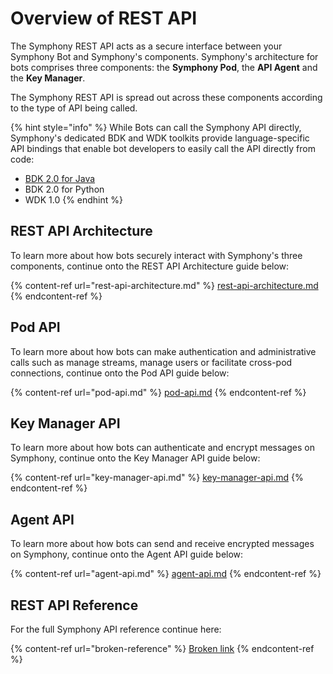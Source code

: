 # Overview of REST API

The Symphony REST API acts as a secure interface between your Symphony Bot and Symphony's components. Symphony's architecture for bots comprises three components: the **Symphony Pod**, the **API Agent** and the **Key Manager**.

The Symphony REST API is spread out across these components according to the type of API being called.

{% hint style="info" %}
While Bots can call the Symphony API directly, Symphony's dedicated BDK and WDK toolkits provide language-specific API bindings that enable bot developers to easily call the API directly from code:

* [BDK 2.0 for Java](../../developer-tools/developer-tools/bdk-2.0/)
* BDK 2.0 for Python
* WDK 1.0
{% endhint %}

## REST API Architecture

To learn more about how bots securely interact with Symphony's three components, continue onto the REST API Architecture guide below:

{% content-ref url="rest-api-architecture.md" %}
[rest-api-architecture.md](rest-api-architecture.md)
{% endcontent-ref %}

## Pod API

To learn more about how bots can make authentication and administrative calls such as manage streams, manage users or facilitate cross-pod connections, continue onto the Pod API guide below:

{% content-ref url="pod-api.md" %}
[pod-api.md](pod-api.md)
{% endcontent-ref %}

## Key Manager API

To learn more about how bots can authenticate and encrypt messages on Symphony, continue onto the Key Manager API guide below:

{% content-ref url="key-manager-api.md" %}
[key-manager-api.md](key-manager-api.md)
{% endcontent-ref %}

## Agent API

To learn more about how bots can send and receive encrypted messages on Symphony, continue onto the Agent API guide below:

{% content-ref url="agent-api.md" %}
[agent-api.md](agent-api.md)
{% endcontent-ref %}

## REST API Reference

For the full Symphony API reference continue here:

{% content-ref url="broken-reference" %}
[Broken link](broken-reference)
{% endcontent-ref %}

